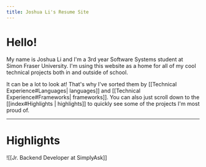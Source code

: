 ```yaml
---
title: Joshua Li's Resume Site
---
```

# Hello!
My name is Joshua Li and I'm a 3rd year Software Systems student at Simon Fraser University. I'm using this website as a home for all of my cool technical projects both in and outside of school. 

It can be a lot to look at! That's why I've sorted them by [[Technical Experience#Languages| languages]] and [[Technical Experience#Frameworks| frameworks]]. You can also just scroll down to the [[index#Highlights | highlights]] to quickly see some of the projects I'm most proud of.

---

# Highlights

![[Jr. Backend Developer at SimplyAsk]]